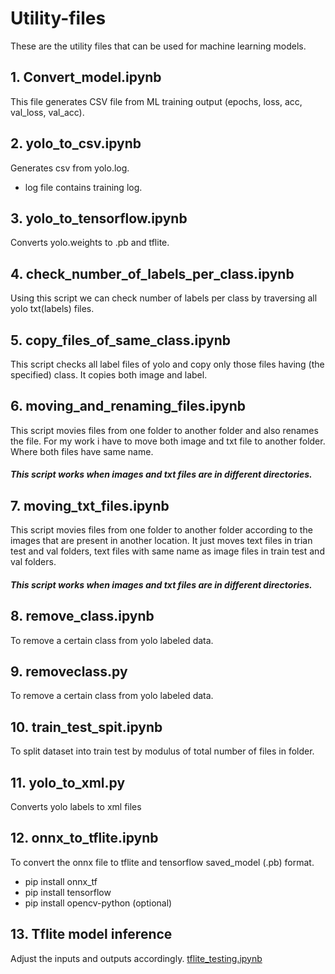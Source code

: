 # Utility-files
These are the utility files that can be used for machine learning models.

## 1. Convert_model.ipynb
This file generates CSV file from ML training output (epochs, loss, acc, val_loss, val_acc).

## 2. yolo_to_csv.ipynb
Generates csv from yolo.log.
* log file contains training log.

## 3. yolo_to_tensorflow.ipynb
Converts yolo.weights to .pb and tflite.

## 4. check_number_of_labels_per_class.ipynb
Using this script we can check number of labels per class by traversing all yolo txt(labels) files.

## 5. copy_files_of_same_class.ipynb
This script checks all label files of yolo and copy only those files having (the specified) class. It copies both image and label.

## 6. moving_and_renaming_files.ipynb
This script movies files from one folder to another folder and also renames the file.
For my work i have to move both image and txt file to another folder. 
Where both files have same name.
##### This script works when images and txt files are in different directories.

## 7. moving_txt_files.ipynb
This script movies files from one folder to another folder according to the images that are present in another location.
It just moves text files in trian test and val folders, text files with same name as image files in train test and val folders.
##### This script works when images and txt files are in different directories.

## 8. remove_class.ipynb
To remove a certain class from yolo labeled data.

## 9. removeclass.py
To remove a certain class from yolo labeled data.

## 10. train_test_spit.ipynb
To split dataset into train test by modulus of total number of files in folder.

## 11. yolo_to_xml.py
Converts yolo labels to xml files

## 12. onnx_to_tflite.ipynb
To convert the onnx file to tflite and tensorflow saved_model (.pb) format.
- pip install onnx_tf
- pip install tensorflow
- pip install opencv-python (optional)

## 13. Tflite model inference
Adjust the inputs and outputs accordingly.
[tflite_testing.ipynb](tflite_testing.ipynb)
